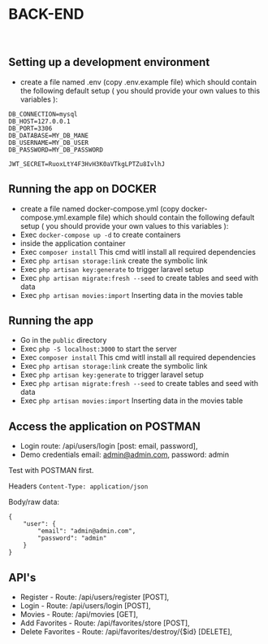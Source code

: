# BACK-END

<br />

## Setting up a development environment

* create a file named .env (copy .env.example file) which should contain the following default setup ( you should provide your own values to this variables ):
```
DB_CONNECTION=mysql
DB_HOST=127.0.0.1
DB_PORT=3306
DB_DATABASE=MY_DB_MANE
DB_USERNAME=MY_DB_USER
DB_PASSWORD=MY_DB_PASSWORD

JWT_SECRET=RuoxLtY4F3HvH3K0aVTkgLPTZu8IvlhJ
```

## Running the app on DOCKER

* create a file named docker-compose.yml (copy docker-compose.yml.example file) which should contain the following default setup ( you should provide your own values to this variables ):
* Exec `docker-compose up -d` to create containers
* inside the application container
* Exec `composer install` This cmd witll install all required dependencies
* Exec `php artisan storage:link` create the symbolic link
* Exec `php artisan key:generate` to trigger laravel setup
* Exec `php artisan migrate:fresh --seed` to create tables and seed with data
* Exec `php artisan movies:import` Inserting data in the movies table

## Running the app

* Go in the `public` directory 
* Exec `php -S localhost:3000` to start the server
* Exec `composer install` This cmd witll install all required dependencies
* Exec `php artisan storage:link` create the symbolic link
* Exec `php artisan key:generate` to trigger laravel setup
* Exec `php artisan migrate:fresh --seed` to create tables and seed with data
* Exec `php artisan movies:import` Inserting data in the movies table

## Access the application on POSTMAN

* Login route: /api/users/login [post: email, password],
* Demo credentials email: admin@admin.com, password: admin

Test with POSTMAN first.

Headers ```Content-Type: application/json```

Body/raw data: 
```
{
	"user": {
		"email": "admin@admin.com",
		"password": "admin"
	}
}
```

## API's

* Register - Route: /api/users/register [POST],
* Login - Route: /api/users/login [POST],
* Movies - Route: /api/movies [GET],
* Add Favorites - Route: /api/favorites/store [POST],
* Delete Favorites - Route: /api/favorites/destroy/{$id} [DELETE],
